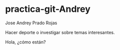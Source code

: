 # practica-git-Andrey

Jose Andrey Prado Rojas

Hacer deporte o investigar sobre temas interesantes.

Hola, ¿cómo están?
